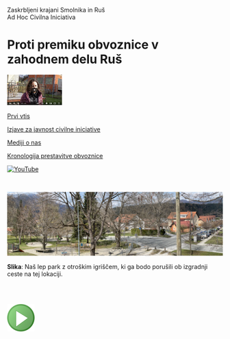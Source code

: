 
Zaskrbljeni krajani Smolnika in Ruš
<br/>
Ad Hoc Civilna Iniciativa 


# Proti premiku obvoznice v zahodnem delu Ruš

<!-- <br/>  -->

[![Vecer](./pic/vecer_video_small.png)](https://youtu.be/wASHrHIMiEA)

<!-- <br/>  -->

[Prvi vtis](./index-prvi-vtis.md)


[Izjave za javnost civilne iniciative](./index-izjave-za-javnost.md)


[Mediji o nas](./index-mediji-o-nas.md)


[Kronologija prestavitve obvoznice](./index-kronologija.md)


[![YouTube](./pic/yt_logo_rgb_light.png)](https://www.youtube.com/channel/UCzbhPLXfnbyppRB6SSwscTA)


<br/>

![Igrisce](./pic/2022-04-04-ParkIgrisceViadukt-light.jpg)

**Slika**: Naš lep park z otroškim igriščem, ki ga  bodo porušili ob izgradnji ceste na tej lokaciji.


<br/>
<br/>
	
![GIT](./pic/status_work_green_64x64.png)